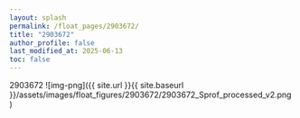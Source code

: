 ```yaml
---
layout: splash
permalink: /float_pages/2903672/
title: "2903672"
author_profile: false
last_modified_at: 2025-06-13
toc: false
---
```

 
2903672
![img-png]({{ site.url }}{{ site.baseurl }}/assets/images/float_figures/2903672/2903672_Sprof_processed_v2.png)